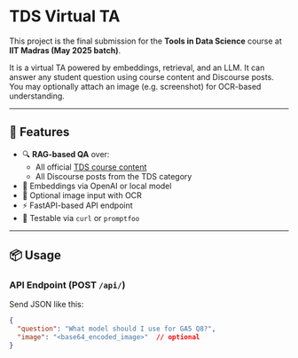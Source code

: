 # TDS Virtual TA

This project is the final submission for the **Tools in Data Science** course at **IIT Madras (May 2025 batch)**.

It is a virtual TA powered by embeddings, retrieval, and an LLM. It can answer any student question using course content and Discourse posts. You may optionally attach an image (e.g. screenshot) for OCR-based understanding.

---

## 🔧 Features

- 🔍 **RAG-based QA** over:
  - All official [TDS course content](https://tds.s-anand.net/)
  - All Discourse posts from the TDS category
- 🧠 Embeddings via OpenAI or local model
- 📸 Optional image input with OCR
- ⚡ FastAPI-based API endpoint
- 🧪 Testable via `curl` or `promptfoo`

---

## 📦 Usage

### API Endpoint (POST `/api/`)

Send JSON like this:

```json
{
  "question": "What model should I use for GA5 Q8?",
  "image": "<base64_encoded_image>"  // optional
}
